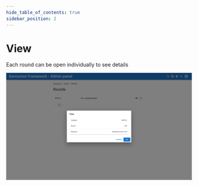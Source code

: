 ```yaml
---
hide_table_of_contents: true
sidebar_position: 2
---
```


# View

Each round can be open individually to see details

![raffle rpund view dialog](/img/admin/mechanics-gambling/raffle/round_view_dialog.png)
